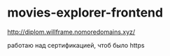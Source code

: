 # movies-explorer-frontend

http://diplom.willframe.nomoredomains.xyz/

работаю над сертификацией, чтоб было https
